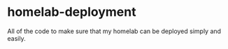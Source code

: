 # homelab-deployment
All of the code to make sure that my homelab can be deployed simply and easily.
